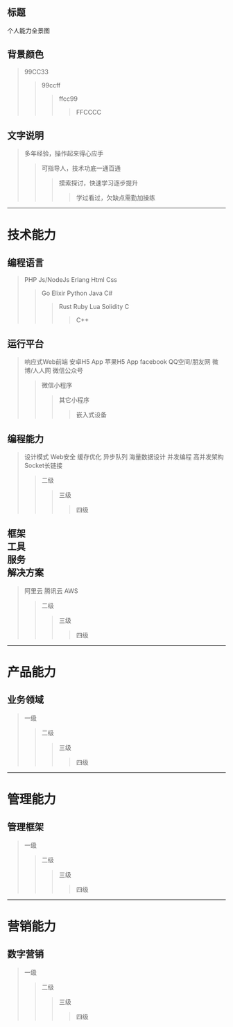 ## 标题
个人能力全景图

## 背景颜色

> 99CC33
> > 99ccff
> > > ffcc99
> > > > FFCCCC

## 文字说明

> 多年经验，操作起来得心应手
> > 可指导人，技术功底一通百通
> > > 摸索探讨，快速学习逐步提升
> > > > 学过看过，欠缺点需勤加操练

---

# 技术能力

## 编程语言
> PHP
> Js/NodeJs
> Erlang
> Html
> Css
> > Go
> > Elixir
> > Python
> > Java
> > C#
> > > Rust
> > > Ruby
> > > Lua
> > > Solidity
> > > C
> > > > C++

## 运行平台
> 响应式Web前端
> 安卓H5 App
> 苹果H5 App
> facebook
> QQ空间/朋友网
> 微博/人人网
> 微信公众号
> > 微信小程序
> > > 其它小程序
> > > > 嵌入式设备

## 编程能力
> 设计模式
> Web安全
> 缓存优化
> 异步队列
> 海量数据设计
> 并发编程
> 高并发架构
> Socket长链接
> > 二级
> > > 三级
> > > > 四级

## 框架<br>工具<br>服务<br>解决方案
> 阿里云
> 腾讯云
> AWS
> > 二级
> > > 三级
> > > > 四级

---

# 产品能力

## 业务领域
> 一级
> > 二级
> > > 三级
> > > > 四级

---

# 管理能力

## 管理框架
> 一级
> > 二级
> > > 三级
> > > > 四级

---

# 营销能力

## 数字营销
> 一级
> > 二级
> > > 三级
> > > > 四级